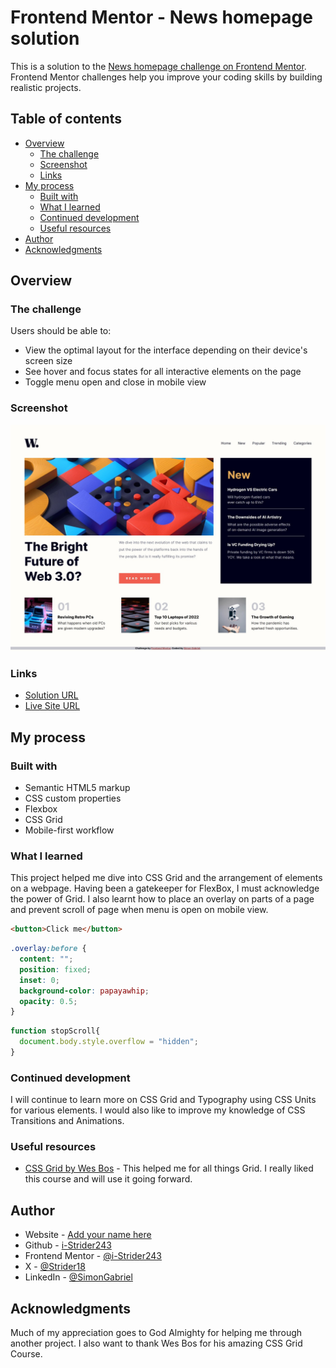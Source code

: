 # Frontend Mentor - News homepage solution

This is a solution to the [News homepage challenge on Frontend Mentor](https://www.frontendmentor.io/challenges/news-homepage-H6SWTa1MFl). Frontend Mentor challenges help you improve your coding skills by building realistic projects. 

## Table of contents

- [Overview](#overview)
  - [The challenge](#the-challenge)
  - [Screenshot](#screenshot)
  - [Links](#links)
- [My process](#my-process)
  - [Built with](#built-with)
  - [What I learned](#what-i-learned)
  - [Continued development](#continued-development)
  - [Useful resources](#useful-resources)
- [Author](#author)
- [Acknowledgments](#acknowledgments)

## Overview

### The challenge

Users should be able to:

- View the optimal layout for the interface depending on their device's screen size
- See hover and focus states for all interactive elements on the page
- Toggle menu open and close in mobile view

### Screenshot

![](screenshots/Desktop-view_13-8-2024.jpeg)

### Links

- [Solution URL](https://www.frontendmentor.io/solutions/news-homepage-using-css-grid-and-vanilla-javascript-m1DglFKxGn)
- [Live Site URL](https://i-strider243.github.io/news-homepage-main/)

## My process

### Built with

- Semantic HTML5 markup
- CSS custom properties
- Flexbox
- CSS Grid
- Mobile-first workflow

### What I learned

This project helped me dive into CSS Grid and the arrangement of elements on a webpage. Having been a gatekeeper for FlexBox, I must acknowledge the power of Grid. I also learnt how to place an overlay on parts of a page and prevent scroll of page when menu is open on mobile view.

```html
<button>Click me</button>
```
```css
.overlay:before {
  content: "";
  position: fixed;
  inset: 0;
  background-color: papayawhip;
  opacity: 0.5;
}
```
```js
function stopScroll{
  document.body.style.overflow = "hidden";
}
```

### Continued development

I will continue to learn more on CSS Grid and Typography using CSS Units for various elements. I would also like to improve my knowledge of CSS Transitions and Animations.

### Useful resources

- [CSS Grid by Wes Bos](https://youtube.com/playlist?list=PLu8EoSxDXHP5CIFvt9-ze3IngcdAc2xKG&si=xaOqMbIGffgq1eZK) - This helped me for all things Grid. I really liked this course and will use it going forward.

## Author

- Website - [Add your name here](https://www.your-site.com)
- Github - [i-Strider243](https://github.com/i-Strider243)
- Frontend Mentor - [@i-Strider243](https://www.frontendmentor.io/profile/i-Strider243)
- X - [@Strider18](https://x.com/Strider18)
- LinkedIn - [@SimonGabriel](www.linkedin.com/in/simon-gabriel-b71216227)

## Acknowledgments

Much of my appreciation goes to God Almighty for helping me through another project. I also want to thank Wes Bos for his amazing CSS Grid Course.

